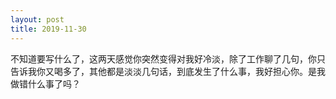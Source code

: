 ```yaml
---
layout: post
title: 2019-11-30
---
```


不知道要写什么了，这两天感觉你突然变得对我好冷淡，除了工作聊了几句，你只告诉我你又喝多了，其他都是淡淡几句话，到底发生了什么事，我好担心你。是我做错什么事了吗？


